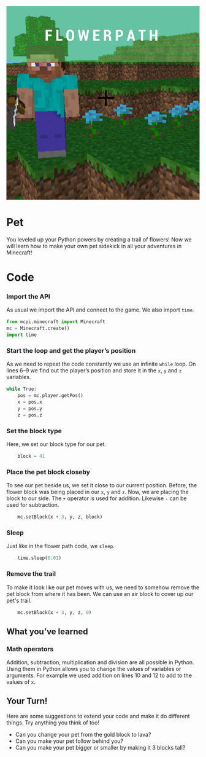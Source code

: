 <div class="intro">

![title cover](/images/covers/2.png)

# Pet

You leveled up your Python powers by creating a trail of flowers! Now we will learn how to make your own pet sidekick in all your adventures in Minecraft!

</div>

<div class="recipe-code">

# Code

<div class="recipe-code-section">

### Import the API

As usual we import the API and connect to the game.  We also import `time`.

```py
from mcpi.minecraft import Minecraft
mc = Minecraft.create()
import time
```

</div>
<div class="recipe-code-section">

### Start the loop and get the player’s position

As we need to repeat the code constantly we use an infinite `while` loop. On lines 6–9 we find out the player’s position and store it in the `x`, `y` and `z` variables.

```py
while True:
    pos = mc.player.getPos()
    x = pos.x
    y = pos.y
    z = pos.z
```

</div>
<div class="recipe-code-section">

### Set the block type

Here, we set our block type for our pet.

```py
    block = 41
```

</div>
<div class="recipe-code-section">

### Place the pet block closeby

To see our pet beside us, we set it close to our current position.  Before, the flower block was being placed in our `x`, `y` and `z`.  Now, we are placing the block to our side.  The `+` operator is used for addition. Likewise `-` can be used for subtraction.

```py
    mc.setBlock(x + 3, y, z, block)
```

</div>
<div class="recipe-code-section">

### Sleep

Just like in the flower path code, we `sleep`.

```py
    time.sleep(0.01)
```

</div>
<div class="recipe-code-section">

### Remove the trail

To make it look like our pet moves with us, we need to somehow remove the pet block from where it has been.  We can use an air block to cover up our pet's trail.

```py
    mc.setBlock(x + 3, y, z, 0)
```

</div>

</div>

<div class="summary">
<div class="what-youve-learned">

## What you’ve learned

### Math operators

Addition, subtraction, multiplication and division are all possible in Python. Using them in Python allows you to change the values of variables or arguments. For example we used addition on lines 10 and 12 to add to the values of `x`.

</div>

<div class="extension">

## Your Turn!

Here are some suggestions to extend your code and make it do different things. Try anything you think of too!

- Can you change your pet from the gold block to lava?
- Can you make your pet follow behind you?
- Can you make your pet bigger or smaller by making it 3 blocks tall?

</div>
</div>